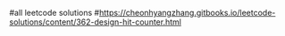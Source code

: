 #all leetcode solutions
#https://cheonhyangzhang.gitbooks.io/leetcode-solutions/content/362-design-hit-counter.html